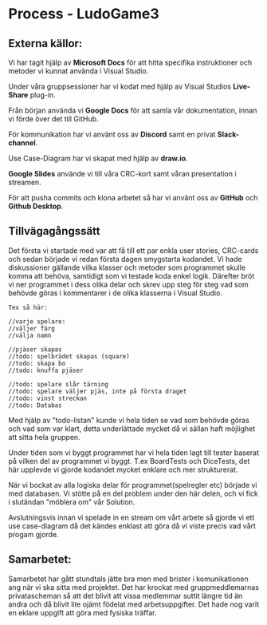 # Process - LudoGame3


## Externa källor: 
Vi har tagit hjälp av **Microsoft Docs** för att hitta specifika instruktioner och metoder vi kunnat använda i Visual Studio. 

Under våra gruppsessioner har vi kodat med hjälp av Visual Studios **Live-Share** plug-in.

Från början använda vi **Google Docs** för att samla vår dokumentation, innan vi förde över det till GitHub. 

För kommunikation har vi använt oss av **Discord** samt en privat **Slack-channel**. 

Use Case-Diagram har vi skapat med hjälp av **draw<span>.io**.

**Google Slides** använde vi till våra CRC-kort samt våran presentation i streamen.

För att pusha commits och klona arbetet så har vi använt oss av **GitHub** och **Github Desktop**.


## Tillvägagångssätt
Det första vi startade med var att få till ett par enkla user stories, CRC-cards och sedan började vi redan första dagen smygstarta kodandet. Vi hade diskussioner gällande vilka klasser och metoder som programmet skulle komma att behöva, samtidigt som vi testade koda enkel logik. 
Därefter bröt vi ner programmet i dess olika delar och skrev upp steg för steg vad som behövde göras i kommentarer i de olika klasserna i Visual Studio.

    Tex så här:  

    //varje spelare:
    //väljer färg
    //välja namn

    //pjäser skapas
    //todo: spelbrädet skapas (square)
    //todo: skapa bo
    //todo: knuffa pjäser

    //todo: spelare slår tärning
    //todo: spelare väljer pjäs, inte på första draget
    //todo: vinst streckan
    //todo: Databas

Med hjälp av "todo-listan" kunde vi hela tiden se vad som behövde göras och vad som var klart, detta underlättade mycket då vi sällan haft möjlighet att sitta hela gruppen. 

Under tiden som vi byggt programmet har vi hela tiden lagt till tester baserat på vilken del av programmet vi byggt. T.ex BoardTests och DiceTests, det här upplevde vi gjorde kodandet mycket enklare och mer strukturerat.  

När vi bockat av alla logiska delar för programmet(spelregler etc) började vi med databasen. Vi stötte på en del problem under den här delen, och vi fick i slutändan "möblera om" vår Solution. 

Avslutningsvis innan vi spelade in en stream om vårt arbete så gjorde vi ett use case-diagram då det kändes enklast att göra då vi viste precis vad vårt progam gjorde.    


## Samarbetet: 
Samarbetet har gått stundtals jätte bra men med brister i komunikationen ang när vi ska sitta med projektet. Det har krockat med gruppmeddlemarnas privatascheman så att det blivit att vissa medlemmar suttit längre tid än andra och då blivit lite ojämt födelat med arbetsuppgifter. Det hade nog varit en eklare uppgift att göra med fysiska träffar.

